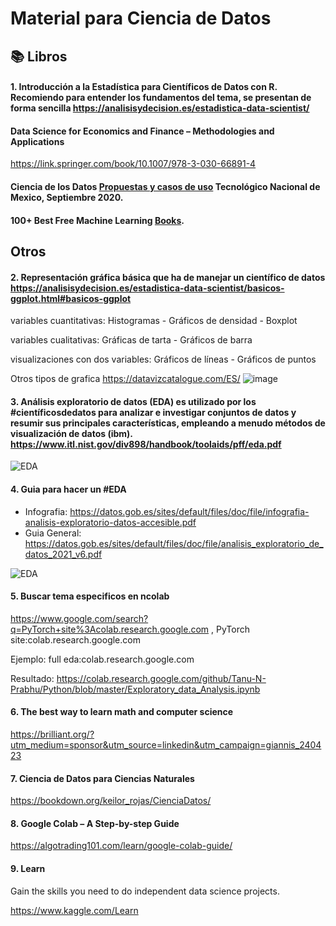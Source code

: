 # Material  para Ciencia de Datos 

## 📚 Libros 

#### 1. Introducción a la Estadística para Científicos de Datos con R. Recomiendo para entender los fundamentos del tema, se presentan de forma sencilla  https://analisisydecision.es/estadistica-data-scientist/ 

#### Data Science for Economics and Finance – Methodologies and Applications
https://link.springer.com/book/10.1007/978-3-030-66891-4 

#### Ciencia de los Datos [Propuestas y casos de uso](https://www.researchgate.net/profile/Jose-Gabriel-Rodriguez-Rivas/publication/349782580_Ciencia_de_los_Datos_Propuestas_y_casos_de_uso/links/60419c394585154e8c77f006/Ciencia-de-los-Datos-Propuestas-y-casos-de-uso.pdf) Tecnológico Nacional de Mexico, Septiembre 2020. 

#### 100+ Best Free Machine Learning [Books](https://www.linkedin.com/posts/evelyn-ortiz_libros-machinelearning-github-activity-7107046581748555776-siTM?utm_source=share&utm_medium=member_desktop).



##  Otros 
#### 2. Representación gráfica básica que ha de manejar un científico de datos https://analisisydecision.es/estadistica-data-scientist/basicos-ggplot.html#basicos-ggplot

variables cuantitativas: Histogramas - Gráficos de densidad - Boxplot

variables cualitativas: Gráficas de tarta - Gráficos de barra

visualizaciones con dos variables: Gráficos de líneas - Gráficos de puntos

Otros tipos de grafica https://datavizcatalogue.com/ES/
![image](https://user-images.githubusercontent.com/82233779/214942773-5b10420a-4534-417e-b788-7cec7ee13dcb.png)

#### 3. Análisis exploratorio de datos (EDA) es utilizado por los #científicosdedatos para analizar e investigar conjuntos de datos y resumir sus principales características, empleando a menudo métodos de visualización de datos (ibm). https://www.itl.nist.gov/div898/handbook/toolaids/pff/eda.pdf 

![EDA](https://user-images.githubusercontent.com/82233779/221620282-5ea77666-cc42-4814-8a05-8ccb9799b2d2.JPG)


#### 4. Guia para hacer un #EDA
+ Infografia: https://datos.gob.es/sites/default/files/doc/file/infografia-analisis-exploratorio-datos-accesible.pdf 
+ Guia General: https://datos.gob.es/sites/default/files/doc/file/analisis_exploratorio_de_datos_2021_v6.pdf 

![EDA](https://user-images.githubusercontent.com/82233779/234687402-a7981b61-55dc-4393-a01e-edeaa7d5a691.JPG)


#### 5. Buscar tema especificos en ncolab 


https://www.google.com/search?q=PyTorch+site%3Acolab.research.google.com , PyTorch site:colab.research.google.com

Ejemplo: full eda:colab.research.google.com

Resultado: https://colab.research.google.com/github/Tanu-N-Prabhu/Python/blob/master/Exploratory_data_Analysis.ipynb


#### 6. The best way to learn math and computer science

https://brilliant.org/?utm_medium=sponsor&utm_source=linkedin&utm_campaign=giannis_240423 

#### 7. Ciencia de Datos para Ciencias Naturales
https://bookdown.org/keilor_rojas/CienciaDatos/ 

#### 8. Google Colab – A Step-by-step Guide
https://algotrading101.com/learn/google-colab-guide/ 

#### 9. Learn
Gain the skills you need to do independent data science projects.

https://www.kaggle.com/Learn
